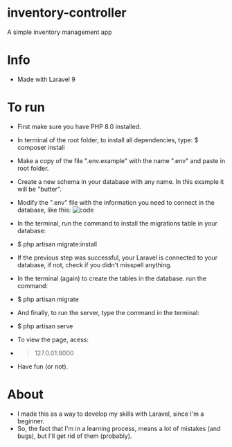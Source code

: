 # inventory-controller
A simple inventory management app

# Info
- Made with Laravel 9

# To run
 - First make sure you have PHP 8.0 installed.
 - In terminal of the root folder, to install all dependencies, type:
$ composer install
 - Make a copy of the file ".env.example" with the name ".env" and paste in root folder.
 - Create a new schema in your database with any name. In this example it will be "butter".
 - Modify the ".env" file with the information you need to connect in the database, like this:
 ![code](https://user-images.githubusercontent.com/36749683/215916472-8ac55800-722b-4e37-b187-5f7dbf472a79.png)

 - In the terminal, run the command to install the migrations table in your database:
 - $ php artisan migrate:install
 - If the previous step was successful, your Laravel is connected to your database, if not, check if you didn't misspell anything.
 - In the terminal (again) to create the tables in the database. run the command: 
 - $ php artisan migrate
 - And finally, to run the server, type the command in the terminal:
 - $ php artisan serve
 - To view the page, acess:
 - > 127.0.01:8000
 - Have fun (or not).
 
 # About
 - I made this as a way to develop my skills with Laravel, since I'm a beginner.
 - So, the fact that I'm in a learning process, means a lot of mistakes (and bugs), but I'll get rid of them (probably).
